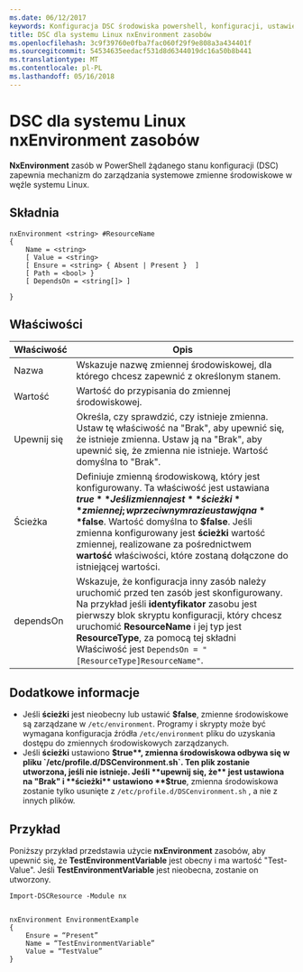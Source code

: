```yaml
---
ms.date: 06/12/2017
keywords: Konfiguracja DSC środowiska powershell, konfiguracji, ustawienia
title: DSC dla systemu Linux nxEnvironment zasobów
ms.openlocfilehash: 3c9f39760e0fba7fac060f29f9e808a3a434401f
ms.sourcegitcommit: 54534635eedacf531d8d6344019dc16a50b8b441
ms.translationtype: MT
ms.contentlocale: pl-PL
ms.lasthandoff: 05/16/2018
---
```

# <a name="dsc-for-linux-nxenvironment-resource"></a>DSC dla systemu Linux nxEnvironment zasobów

**NxEnvironment** zasób w PowerShell żądanego stanu konfiguracji (DSC) zapewnia mechanizm do zarządzania systemowe zmienne środowiskowe w węźle systemu Linux.

## <a name="syntax"></a>Składnia

```
nxEnvironment <string> #ResourceName
{
    Name = <string>
    [ Value = <string>
    [ Ensure = <string> { Absent | Present }  ]
    [ Path = <bool> }
    [ DependsOn = <string[]> ]

}
```

## <a name="properties"></a>Właściwości

|  Właściwość |  Opis |
|---|---|
| Nazwa| Wskazuje nazwę zmiennej środowiskowej, dla którego chcesz zapewnić z określonym stanem.|
| Wartość| Wartość do przypisania do zmiennej środowiskowej.|
| Upewnij się| Określa, czy sprawdzić, czy istnieje zmienna. Ustaw tę właściwość na "Brak", aby upewnić się, że istnieje zmienna. Ustaw ją na "Brak", aby upewnić się, że zmienna nie istnieje. Wartość domyślna to "Brak".|
| Ścieżka| Definiuje zmienną środowiskową, który jest konfigurowany. Ta właściwość jest ustawiana **$true** Jeśli zmienna jest **ścieżki** zmiennej; w przeciwnym razie ustaw ją na **$false**. Wartość domyślna to **$false**. Jeśli zmienna konfigurowany jest **ścieżki** wartość zmiennej, realizowane za pośrednictwem **wartość** właściwości, które zostaną dołączone do istniejącej wartości.|
| dependsOn | Wskazuje, że konfiguracja inny zasób należy uruchomić przed ten zasób jest skonfigurowany. Na przykład jeśli **identyfikator** zasobu jest pierwszy blok skryptu konfiguracji, który chcesz uruchomić **ResourceName** i jej typ jest **ResourceType**, za pomocą tej składni Właściwość jest `DependsOn = "[ResourceType]ResourceName"`.|

## <a name="additional-information"></a>Dodatkowe informacje

* Jeśli **ścieżki** jest nieobecny lub ustawić **$false**, zmienne środowiskowe są zarządzane w `/etc/environment`. Programy i skrypty może być wymagana konfiguracja źródła `/etc/environment` pliku do uzyskania dostępu do zmiennych środowiskowych zarządzanych.
* Jeśli **ścieżki** ustawiono **$true**, zmienna środowiskowa odbywa się w pliku `/etc/profile.d/DSCenvironment.sh`. Ten plik zostanie utworzona, jeśli nie istnieje. Jeśli **upewnij się, że** jest ustawiona na "Brak" i **ścieżki** ustawiono **$true**, zmienna środowiskowa zostanie tylko usunięte z `/etc/profile.d/DSCenvironment.sh` , a nie z innych plików.

## <a name="example"></a>Przykład

Poniższy przykład przedstawia użycie **nxEnvironment** zasobów, aby upewnić się, że **TestEnvironmentVariable** jest obecny i ma wartość "Test-Value". Jeśli **TestEnvironmentVariable** jest nieobecna, zostanie on utworzony.

```
Import-DSCResource -Module nx


nxEnvironment EnvironmentExample
{
    Ensure = “Present”
    Name = “TestEnvironmentVariable”
    Value = “TestValue”
}
```